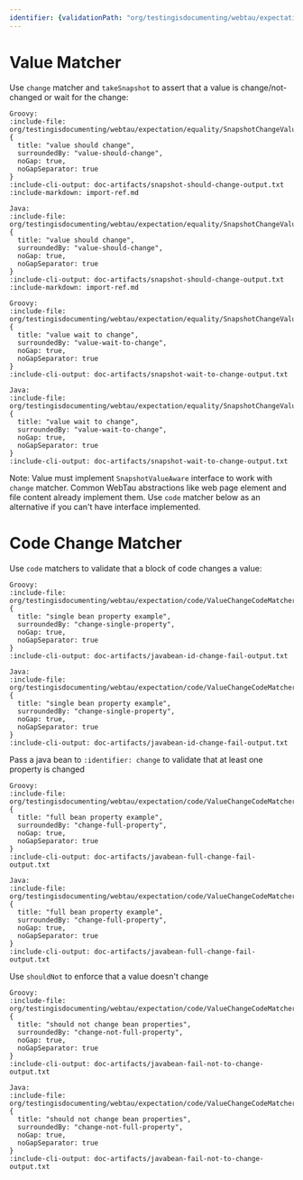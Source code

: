 ```yaml
---
identifier: {validationPath: "org/testingisdocumenting/webtau/expectation/code/ValueChangeCodeMatcherJavaTest.java"}
---
```


# Value Matcher

Use `change` matcher and `takeSnapshot` to assert that a value is change/not-changed or wait for the change:

```tabs
Groovy:
:include-file: org/testingisdocumenting/webtau/expectation/equality/SnapshotChangeValueMatcherGroovyTest.groovy {
  title: "value should change",
  surroundedBy: "value-should-change",
  noGap: true,
  noGapSeparator: true
}
:include-cli-output: doc-artifacts/snapshot-should-change-output.txt 
:include-markdown: import-ref.md

Java:
:include-file: org/testingisdocumenting/webtau/expectation/equality/SnapshotChangeValueMatcherJavaTest.java {
  title: "value should change",
  surroundedBy: "value-should-change",
  noGap: true,
  noGapSeparator: true
}
:include-cli-output: doc-artifacts/snapshot-should-change-output.txt 
:include-markdown: import-ref.md
```

```tabs
Groovy:
:include-file: org/testingisdocumenting/webtau/expectation/equality/SnapshotChangeValueMatcherGroovyTest.groovy {
  title: "value wait to change",
  surroundedBy: "value-wait-to-change",
  noGap: true,
  noGapSeparator: true
}
:include-cli-output: doc-artifacts/snapshot-wait-to-change-output.txt 

Java:
:include-file: org/testingisdocumenting/webtau/expectation/equality/SnapshotChangeValueMatcherJavaTest.java {
  title: "value wait to change",
  surroundedBy: "value-wait-to-change",
  noGap: true,
  noGapSeparator: true
}
:include-cli-output: doc-artifacts/snapshot-wait-to-change-output.txt 
```

Note: Value must implement `SnapshotValueAware` interface to work with `change` matcher. Common WebTau abstractions like web page element and file content 
already implement them. Use `code` matcher below as an alternative if you can't have interface implemented.

# Code Change Matcher

Use `code` matchers to validate that a block of code changes a value:

```tabs
Groovy:
:include-file: org/testingisdocumenting/webtau/expectation/code/ValueChangeCodeMatcherGroovyTest.groovy {
  title: "single bean property example",
  surroundedBy: "change-single-property",
  noGap: true,
  noGapSeparator: true
}
:include-cli-output: doc-artifacts/javabean-id-change-fail-output.txt 

Java:
:include-file: org/testingisdocumenting/webtau/expectation/code/ValueChangeCodeMatcherJavaTest.java {
  title: "single bean property example",
  surroundedBy: "change-single-property",
  noGap: true,
  noGapSeparator: true
}
:include-cli-output: doc-artifacts/javabean-id-change-fail-output.txt 
```

Pass a java bean to `:identifier: change` to validate that at least one property is changed

```tabs
Groovy:
:include-file: org/testingisdocumenting/webtau/expectation/code/ValueChangeCodeMatcherGroovyTest.groovy {
  title: "full bean property example",
  surroundedBy: "change-full-property",
  noGap: true,
  noGapSeparator: true
}
:include-cli-output: doc-artifacts/javabean-full-change-fail-output.txt

Java:
:include-file: org/testingisdocumenting/webtau/expectation/code/ValueChangeCodeMatcherJavaTest.java {
  title: "full bean property example",
  surroundedBy: "change-full-property",
  noGap: true,
  noGapSeparator: true
}
:include-cli-output: doc-artifacts/javabean-full-change-fail-output.txt
```

Use `shouldNot` to enforce that a value doesn't change


```tabs
Groovy:
:include-file: org/testingisdocumenting/webtau/expectation/code/ValueChangeCodeMatcherGroovyTest.groovy {
  title: "should not change bean properties",
  surroundedBy: "change-not-full-property",
  noGap: true,
  noGapSeparator: true
}
:include-cli-output: doc-artifacts/javabean-fail-not-to-change-output.txt 

Java:
:include-file: org/testingisdocumenting/webtau/expectation/code/ValueChangeCodeMatcherJavaTest.java {
  title: "should not change bean properties",
  surroundedBy: "change-not-full-property",
  noGap: true,
  noGapSeparator: true
}
:include-cli-output: doc-artifacts/javabean-fail-not-to-change-output.txt 
```

